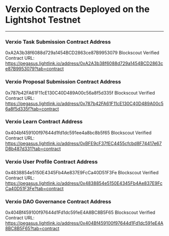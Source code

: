 # Verxio Contracts Deployed on the Lightshot Testnet
---
### Verxio Task Submission Contract Address
0xA2A3b38f6088d729a1454BCD2863ce87B9953079
Blockscout Verified Contract URL: https://pegasus.lightlink.io/address/0xA2A3b38f6088d729a1454BCD2863ce87B9953079?tab=contract

### Verxio Proposal Submission Contract Address
0x787b42FA61F11cE130C40D489A00c56a8f5d335f
Blockscout Verified Contract URL: https://pegasus.lightlink.io/address/0x787b42FA61F11cE130C40D489A00c56a8f5d335f?tab=contract

### Verxio Learn Contract Address
0x404bf459100f97644d1fd1dc591ee4a8bc8b5f65
Blockscout Verified Contract URL: https://pegasus.lightlink.io/address/0xBFE9cF37fEC4455cfcbd8F74417e67D8b487d331?tab=contract

### Verxio User Profile Contract Address
0x4838854e5150E4345Fb4Ae837E9FcCa40D51F3Fe
Blockscout Verified Contract URL: https://pegasus.lightlink.io/address/0x4838854e5150E4345Fb4Ae837E9FcCa40D51F3Fe?tab=contract

### Verxio DAO Governance Contract Address
0x404Bf459100f97644d1Fd1dc591eE4A8BC8B5F65
Blockscout Verified Contract URL: https://pegasus.lightlink.io/address/0x404Bf459100f97644d1Fd1dc591eE4A8BC8B5F65?tab=contract
